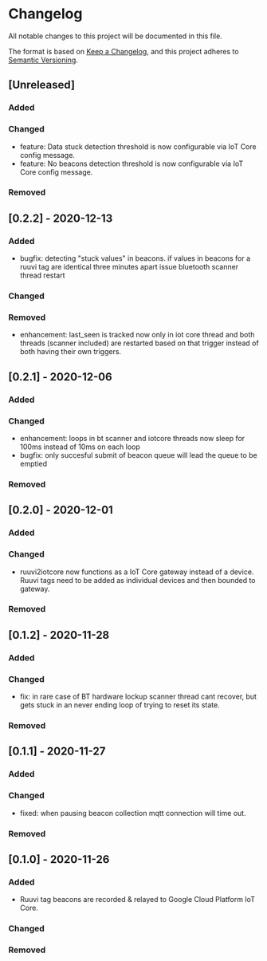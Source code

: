 # Changelog
All notable changes to this project will be documented in this file.

The format is based on [Keep a Changelog](https://keepachangelog.com/en/1.0.0/),
and this project adheres to [Semantic Versioning](https://semver.org/spec/v2.0.0.html).

## [Unreleased]
### Added
### Changed
- feature: Data stuck detection threshold is now configurable via IoT Core config message.
- feature: No beacons detection threshold is now configurable via IoT Core config message.
### Removed

## [0.2.2] - 2020-12-13
### Added
- bugfix: detecting "stuck values" in beacons. if values in beacons for a ruuvi tag are identical three minutes apart issue bluetooth scanner thread restart
### Changed

### Removed
- enhancement: last_seen is tracked now only in iot core thread and both threads (scanner included) are restarted based on that trigger instead of both having their own triggers.
## [0.2.1] - 2020-12-06
### Added

### Changed
- enhancement: loops in bt scanner and iotcore threads now sleep for 100ms instead of 10ms on each loop
- bugfix: only succesful submit of beacon queue will lead the queue to be emptied

### Removed

## [0.2.0] - 2020-12-01
### Added

### Changed
- ruuvi2iotcore now functions as a IoT Core gateway instead of a device. Ruuvi tags need to be added as individual devices and then bounded to gateway.

### Removed

## [0.1.2] - 2020-11-28
### Added

### Changed
- fix: in rare case of BT hardware lockup scanner thread cant recover, but gets stuck in an never ending loop of trying to reset its state.

### Removed

## [0.1.1] - 2020-11-27
### Added

### Changed
- fixed: when pausing beacon collection mqtt connection will time out.

### Removed

## [0.1.0] - 2020-11-26
### Added
- Ruuvi tag beacons are recorded & relayed to Google Cloud Platform IoT Core.

### Changed

### Removed
